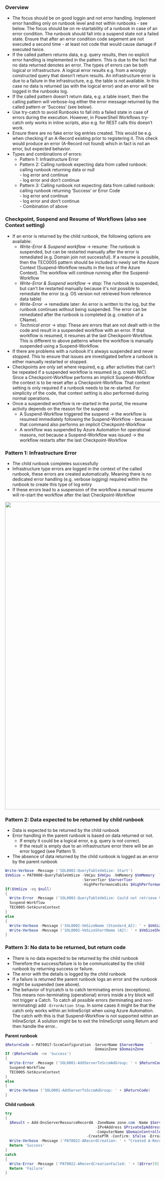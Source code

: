 ### Overview
* The focus should be on good loggin and not error handling. Implement error handling only on runbook level and not within runbooks - see below. The focus should be on re-startability of a runbook in case of an error condition. The runbook should fall into a suspend state not a failed state. Ensure that after an error condition code segement are not executed a second time - at least not code that would cause damage if executed twice. 
* If the called pattern returns data, e.g. query results, then no explicit error handling is implemented in the pattern. This is due to the fact that no data returned denotes an error. The types of errors can be both logical or infrastructure. A logical error results e.g. from a wrongly constructed query that doesn’t return results. An infrastructure error is due to a failure in the infrastructure, e.g. the table is not available. In this case no data is returned (as with the logical error) and an error will be logged in the runbooks log.
* If the called pattern doesn’t return data, e.g. a table insert, then the calling pattern will verbose-log either the error message returned by the called pattern or ‘Success’ (see below).
* Use try-catch to avoid Runbooks to fall into a failed state in case of errors during the execution. However, in PowerShell Workflows try-catch only works in inline scripts, also e.g. for REST calls this doesn’t work.
* Ensure there are no fake error log entries created. This would be e.g. when checking if an A-Record existing prior to registering it. This check would produce an error (A-Record not found) which in fact is not an error, but expected behavior.
* Types and combinations of errors:<br/>
  - Pattern 1: Infrastructure Error
  - Pattern 2: Calling runbook expecting data from called runbook: calling runbook returning data or null<br/>
               - log error and continue<br/>
	       - log error and don’t continue<br/>
  - Pattern 3: Calling runbook not expecting data from called runbook: calling runbook returning ‘Success’ or Error Code<br/>
	      - log error and continue<br/>
	      - log error and don’t continue<br/>
	      - Combination of above<br/>

### Checkpoint, Suspend and Resume of Workflows (also see Context setting)

* If an error is returned by the child runbook, the following options are available:<br/>
  - _Write-Error & Suspend workflow_ -> resume:	The runbook is suspended, but can be restarted manually after the error is remediated (e.g. Domain join not successful). If a resume is possible, then the TEC0005 pattern should be included to newly set the Azure Context (Suspend-Workflow results in the loss of the Azure Context). The workflow will continue running after the Suspend-Workflow<br/>
  - _Write-Error & Suspend workflow_ -> stop:	The runbook is suspended, but can't be restarted manually because it's not possible to remediate the error (e.g. OS version not retrieved from reference data table)<br/>
  - _Write-Error_  -> remediate later:	An error is written to the log, but the runbook continues without being suspended. The error can be remediated after the runbook is completed (e.g. creation of a CName).<br/>
  - _Technical error_ -> stop:	These are errors that are not dealt with in the code and result in a suspended workflow with an error. If that workflow is resumed, it resumes at the last Checkpoint-Workflow. This is different to above patterns where the workflow is manually suspended using a Suspend-Workflow.<br/>
* If there are problems with a runbook it's always suspended and never stopped. This to ensure that issues are investigated before a runbook is either manually restarted or stopped. 
* Checkpoints are only set where required, e.g. after activities that can't be repeated if a suspended workflow is resumed (e.g. create NIC). Since a Checkpoint-Workflow performs an implicit Suspend-Workflow the context is to be reset after a Checkpoint-Workflow. That context setting is only required if a runbook needs to be re-started. For simplicity of the code, that context setting is also performed during normal operations. 
* Once a suspended workflow is re-started in the portal, the resume activity depends on the reason for the suspend:<br/>
  - A Suspend-Workflow triggered the suspend -> the workflow is resumed immediately following the Suspend-Workflow - because that command also performs an implicit Checkpoint-Workflow<br/>
  - A workflow was suspended by Azure Automation for operational reasons, not because a Suspend-Workflow was issued -> the workflow restarts after the last Checkpoint-Workflow<br/>

### Pattern 1: Infrastructure Error
* The child runbook completes successfully
* Infrastructure type errors are logged in the context of the called runbook, these errors are created automatically. Meaning there is no dedicated error handling (e.g. verbose logging) required within the runbook to create this type of log entry
* If these errors lead to a suspension of the workflow a manual resume will re-start the workflow after the last Checkpoint-Workflow

<img src="https://github.com/fbodmer/AzureGovernance/wiki/Runbook-Error-Handling-1.png" width="1000">

### Pattern 2: Data expected to be returned by child runbook
* Data is expected to be returned by the child runbook
* Error handling in the parent runbook is based on data returned or not.
  - If empty it could be a logical error, e.g. query is not correct.<br/>
  - If the result is empty due to an infrastructure error there will be an error logged (see Pattern 1).<br/>
* The absence of data returned by the child runbook is logged as an error by the parent runbook 
```powershell	
Write-Verbose -Message ('SOL0002-QueryTableVmSize: Start')
$VmSize = PAT0008-QueryTableVmSize -VmCpu $VmCpu -VmMemory $VmMemory  `
                                   -ServerTier $ServerTier `
                                   -HighPerformanceDisks $HighPerformanceDisks
If($VmSize -eq $null)
{
  Write-Error -Message ('SOL0002-QueryTableVmSize: Could not retrieve VM size')
  Suspend-Workflow
  TEC0005-SetAzureContext
} 
else
{
  Write-Verbose -Message ('SOL0002-VmSizeName (Standard_A2): ' + $VmSizeName)
  Write-Verbose -Message ('SOL0002-VmSizeShortName (A2): ' + $VmSizeShortName)
}
```

### Pattern 3: No data to be returned, but return code
* There is no data expected to be returned by the child runbook
* Therefore the success/failure is to be communicated by the child runbook by returning success or failure.
* The error with the details is logged by the child runbook
* If a failure is returned the parent runbook logs an error and the runbook might be suspended (see above).
* The behavior of try/catch is to catch terminating errors (exceptions). This means non-terminating (operational) errors inside a try block will not trigger a Catch. To catch all possible errors (terminating and non-terminating) add `-ErrorAction Stop`. In some cases it might be that the catch only works within an InlineScript when using Azure Automation. The catch with this is that Suspend-Workflow is not supported within an InlineScript. A solution might be to exit the InlineScript using Return and then handle the error..<br/>

**Parent runbook**
```powershell
$ReturnCode = PAT0017-SccmConfiguration -ServerName $ServerName   `
                                        -DomainZone $DomainZone
If ($ReturnCode -ne 'Success')
{
  Write-Error -Message ('SOL0001-AddServerToSccmAdGroup: ' + $ReturnCode)      
  Suspend-Workflow
  TEC0005-SetAzureContext
}
else
{
  Write-Verbose ('SOL0001-AddServerToSccmAdGroup: ' + $ReturnCode)
} 
```

**Child runbook**
```powershell
try
{
  $Result = Add-DnsServerResourceRecordA -ZoneName zone.com -Name $ServerName `
                                         -IPv4Address $PrivateIpAddress `
                                         -ComputerName $DomainControllerP `
	                                 -CreatePTR -Confirm: $false -ErrorAction Stop
  Write-Verbose -Message ('PAT0022-ARecordCreation: ' + "Created A-Record for $ServerName")
  Return 'Success'
}
catch
{
  Write-Error -Message ('PAT0022-ARecordCreationFailed: ' + ($Error[0] | Out-String))
  Return 'Failure'
} 
```
